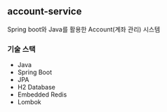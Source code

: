 ## account-service
Spring boot와 Java를 활용한 Account(계좌 관리) 시스템


### 기술 스택
* Java
* Spring Boot
* JPA
* H2 Database
* Embedded Redis
* Lombok
